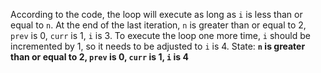 According to the code, the loop will execute as long as `i` is less than or equal to `n`. At the end of the last iteration, `n` is greater than or equal to 2, `prev` is 0, `curr` is 1, `i` is 3. To execute the loop one more time, `i` should be incremented by 1, so it needs to be adjusted to `i` is 4.
State: **`n` is greater than or equal to 2, `prev` is 0, `curr` is 1, `i` is 4**